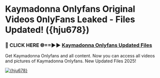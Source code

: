 # Kaymadonna Onlyfans Original Videos 0nlyFans Leaked - Files Updated! ({hju678})

<h3>🔴 CLICK HERE 🌐==►► <a href="https://tinyurl.com/ms9xzufz" rel="nofollow">Kaymadonna Onlyfans Updated Files</a></h3>

Get Kaymadonna Onlyfans and all content. Now you can access all videos and pictures of Kaymadonna Onlyfans. New Updated Files 2025!

[![{hju678}](https://i.imgur.com/PQ7UWWw.gif)](https://tinyurl.com/ms9xzufz)